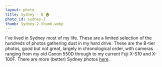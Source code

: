 ```yaml
---
layout: photo
title: Sydney - B 🏠
photo_id: sydney-2
thumb: Sydney-2-thumb.webp
---
```


I've lived in Sydney most of my life. These are a limited selection of the hundreds of photos gathering dust in my hard drive. These are the B-tier photos, good but not great, largely in chronological order, with cameras ranging from my old Canon 550D through to my current Fuji X-S10 and X-100F. There are more (better) Sydney photos [here](/photos/sydney-1).
